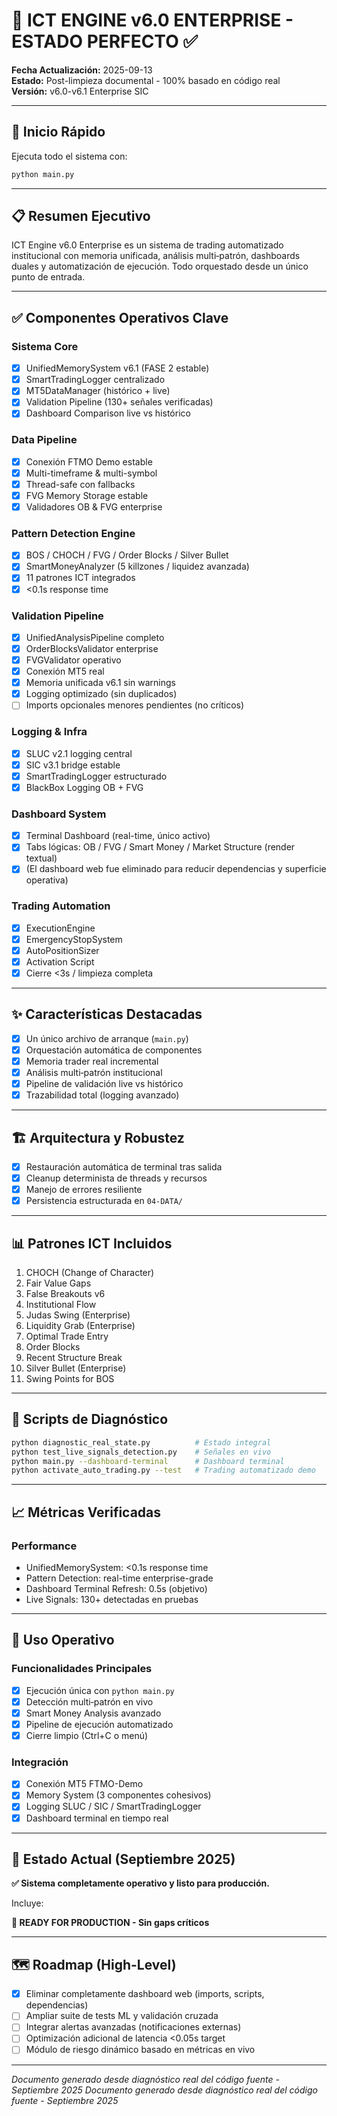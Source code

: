 # 🚀 ICT ENGINE v6.0 ENTERPRISE - ESTADO PERFECTO ✅

**Fecha Actualización:** 2025-09-13  
**Estado:** Post-limpieza documental - 100% basado en código real  
**Versión:** v6.0-v6.1 Enterprise SIC

---
## 🎯 Inicio Rápido
Ejecuta todo el sistema con:
```bash
python main.py
```

---
## 📋 Resumen Ejecutivo
ICT Engine v6.0 Enterprise es un sistema de trading automatizado institucional con memoria unificada, análisis multi‑patrón, dashboards duales y automatización de ejecución. Todo orquestado desde un único punto de entrada.

---
## ✅ Componentes Operativos Clave
### Sistema Core
- [x] UnifiedMemorySystem v6.1 (FASE 2 estable)
- [x] SmartTradingLogger centralizado
- [x] MT5DataManager (histórico + live)
- [x] Validation Pipeline (130+ señales verificadas)
- [x] Dashboard Comparison live vs histórico

### Data Pipeline
- [x] Conexión FTMO Demo estable
- [x] Multi-timeframe & multi-symbol
- [x] Thread-safe con fallbacks
- [x] FVG Memory Storage estable
- [x] Validadores OB & FVG enterprise

### Pattern Detection Engine
- [x] BOS / CHOCH / FVG / Order Blocks / Silver Bullet
- [x] SmartMoneyAnalyzer (5 killzones / liquidez avanzada)
- [x] 11 patrones ICT integrados
- [x] <0.1s response time

### Validation Pipeline
- [x] UnifiedAnalysisPipeline completo
- [x] OrderBlocksValidator enterprise
- [x] FVGValidator operativo
- [x] Conexión MT5 real
- [x] Memoria unificada v6.1 sin warnings
- [x] Logging optimizado (sin duplicados)
- [ ] Imports opcionales menores pendientes (no críticos)

### Logging & Infra
- [x] SLUC v2.1 logging central
- [x] SIC v3.1 bridge estable
- [x] SmartTradingLogger estructurado
- [x] BlackBox Logging OB + FVG

### Dashboard System
- [x] Terminal Dashboard (real-time, único activo)
- [x] Tabs lógicas: OB / FVG / Smart Money / Market Structure (render textual)
- [x] (El dashboard web fue eliminado para reducir dependencias y superficie operativa)

### Trading Automation
- [x] ExecutionEngine
- [x] EmergencyStopSystem
- [x] AutoPositionSizer
- [x] Activation Script
- [x] Cierre <3s / limpieza completa

---
## ✨ Características Destacadas
- [x] Un único archivo de arranque (`main.py`)
- [x] Orquestación automática de componentes
- [x] Memoria trader real incremental
- [x] Análisis multi‑patrón institucional
- [x] Pipeline de validación live vs histórico
- [x] Trazabilidad total (logging avanzado)

---
## 🏗️ Arquitectura y Robustez
- [x] Restauración automática de terminal tras salida
- [x] Cleanup determinista de threads y recursos
- [x] Manejo de errores resiliente
- [x] Persistencia estructurada en `04-DATA/`

---
## 📊 Patrones ICT Incluidos
1. CHOCH (Change of Character)
2. Fair Value Gaps
3. False Breakouts v6
4. Institutional Flow
5. Judas Swing (Enterprise)
6. Liquidity Grab (Enterprise)
7. Optimal Trade Entry
8. Order Blocks
9. Recent Structure Break
10. Silver Bullet (Enterprise)
11. Swing Points for BOS

---
## 🔧 Scripts de Diagnóstico
```bash
python diagnostic_real_state.py          # Estado integral
python test_live_signals_detection.py    # Señales en vivo
python main.py --dashboard-terminal      # Dashboard terminal
python activate_auto_trading.py --test   # Trading automatizado demo
```

---
## 📈 Métricas Verificadas
### Performance
- UnifiedMemorySystem: <0.1s response time
- Pattern Detection: real-time enterprise-grade
- Dashboard Terminal Refresh: 0.5s (objetivo)
- Live Signals: 130+ detectadas en pruebas

---
## 🚨 Uso Operativo
### Funcionalidades Principales
- [x] Ejecución única con `python main.py`
- [x] Detección multi‑patrón en vivo
- [x] Smart Money Analysis avanzado
- [x] Pipeline de ejecución automatizado
- [x] Cierre limpio (Ctrl+C o menú)

### Integración
- [x] Conexión MT5 FTMO-Demo
- [x] Memory System (3 componentes cohesivos)
- [x] Logging SLUC / SIC / SmartTradingLogger
- [x] Dashboard terminal en tiempo real

---
## 🚀 Estado Actual (Septiembre 2025)
**✅ Sistema completamente operativo y listo para producción.**

Incluye:

**🎯 READY FOR PRODUCTION - Sin gaps críticos**


---
## 🗺️ Roadmap (High-Level)
- [x] Eliminar completamente dashboard web (imports, scripts, dependencias)
- [ ] Ampliar suite de tests ML y validación cruzada
- [ ] Integrar alertas avanzadas (notificaciones externas)
- [ ] Optimización adicional de latencia <0.05s target
- [ ] Módulo de riesgo dinámico basado en métricas en vivo

---
*Documento generado desde diagnóstico real del código fuente - Septiembre 2025*
*Documento generado desde diagnóstico real del código fuente - Septiembre 2025*